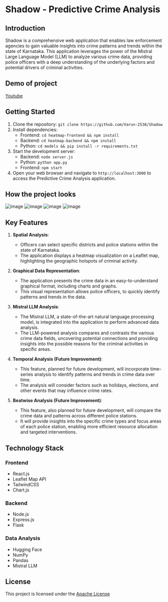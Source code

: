 # Shadow - Predictive Crime Analysis

## Introduction
Shadow is a comprehensive web application that enables law enforcement agencies to gain valuable insights into crime patterns and trends within the state of Karnataka. This application leverages the power of the Mistral Large Language Model (LLM) to analyze various crime data, providing police officers with a deep understanding of the underlying factors and potential drivers of criminal activities.

## Demo of project
[Youtube](https://www.youtube.com/watch?v=7YnW6HfLGhQ)

## Getting Started

1. Clone the repository: `git clone https://github.com/Varun-2538/Shadow`
2. Install dependencies:
   - Frontend: `cd heatmap-frontend && npm install`
   - Backend: `cd heatmap-backend && npm install`
   - Python: `cd models && pip install -r requirements.txt`
3. Start the development server:
   - Backend: `node server.js`
   - Python: `python app.py`
   - Frontend: `npm start`
4. Open your web browser and navigate to `http://localhost:3000` to access the Predictive Crime Analysis application.

## How the project looks
![image](https://github.com/Varun-2538/Shadow/assets/110900686/e4cede45-cf83-46aa-8481-a0d9a42b34ec)
![image](https://github.com/Varun-2538/Shadow/assets/110900686/3be2ce03-8c4a-475f-844a-430043e87b1c)
![image](https://github.com/Varun-2538/Shadow/assets/110900686/d3cc53ab-715c-4ab2-a472-24307d7d1917)
![image](https://github.com/Varun-2538/Shadow/assets/110900686/a3ef79ab-d365-46cb-92e9-8bf435e4bed2)

## Key Features

1. **Spatial Analysis**:
   - Officers can select specific districts and police stations within the state of Karnataka.
   - The application displays a heatmap visualization on a Leaflet map, highlighting the geographic hotspots of criminal activity.

2. **Graphical Data Representation**:
   - The application presents the crime data in an easy-to-understand graphical format, including charts and graphs.
   - This visual representation allows police officers, to quickly identify patterns and trends in the data.

3. **Mistral LLM Analysis**:
   - The Mistral LLM, a state-of-the-art natural language processing model, is integrated into the application to perform advanced data analysis.
   - The LLM-powered analysis compares and contrasts the various crime data fields, uncovering potential connections and providing insights into the possible reasons for the criminal activities in specific areas.

4. **Temporal Analysis (Future Improvement)**:
   - This feature, planned for future development, will incorporate time-series analysis to identify patterns and trends in crime data over time.
   - The analysis will consider factors such as holidays, elections, and other events that may influence crime rates.

5. **Beatwise Analysis (Future Improvement)**:
   - This feature, also planned for future development, will compare the crime data and patterns across different police stations.
   - It will provide insights into the specific crime types and focus areas of each police station, enabling more efficient resource allocation and targeted interventions.

## Technology Stack

### Frontend
- React.js
- Leaflet Map API
- TailwindCSS
- Chart.js

### Backend
- Node.js
- Express.js
- Flask

### Data Analysis
- Hugging Face
- NumPy
- Pandas
- Mistral LLM

## License
This project is licensed under the [Apache License](https://github.com/Varun-2538/Shadow/blob/main/LICENSE)
